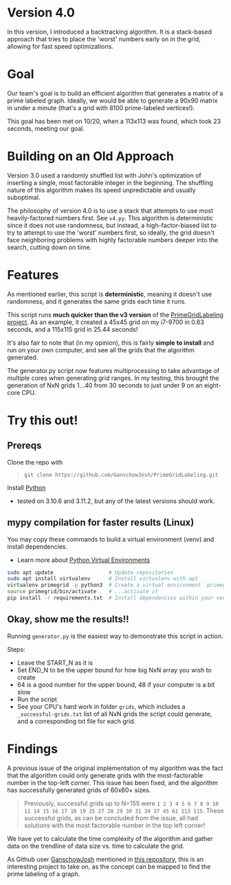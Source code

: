 # Version 4.0
In this version, I introduced a backtracking algorithm. It is a stack-based approach that tries to place the 'worst' numbers early on in the grid, allowing for fast speed optimizations.

# Goal
Our team's goal is to build an efficient algorithm that generates a matrix of a prime labeled graph. Ideally, we would be able to generate a 90x90 matrix in under a minute (that's a grid with 8100 prime-labeled vertices!).

This goal has been met on 10/20, when a 113x113 was found, which took 23 seconds, meeting our goal.

# Building on an Old Approach
Version 3.0 used a randomly shuffled list with John's optimization of inserting a single, most factorable integer in the beginning. The shuffling nature of this algorithm makes its speed unpredictable and usually suboptimal.

The philosophy of version 4.0 is to use a stack that attempts to use most heavily-factored numbers first. See `v4.py`. This algorithm is deterministic since it does not use randomness, but instead, a high-factor-biased list to try to attempt to use the 'worst' numbers first, so ideally, the grid doesn't face neighboring problems with highly factorable numbers deeper into the search, cutting down on time.

# Features
As mentioned earlier, this script is **deterministic**, meaning it doesn't use randomness, and it generates the same grids each time it runs.

This script runs **much quicker than the v3 version** of the [PrimeGridLabeling project](https://github.com/GanschowJosh/PrimeGridLabeling). As an example, it created a 45x45
grid on my i7-9700 in 0.63 seconds, and a 115x115 grid in 25.44 seconds!

It's also fair to note that (in my opinion), this is fairly **simple to install** and run on your own computer, and see all the grids that the algorithm generated.

The generator.py script now features multiprocessing to take advantage of multiple cores when generating grid ranges. In my testing, this brought the generation of NxN grids 1...40 from 30 seconds to just under 9 on an eight-core CPU.

# Try this out!
## Prereqs
Clone the repo with 
> `git clone https://github.com/GanschowJosh/PrimeGridLabeling.git`

Install [Python](https://www.python.org/downloads/)
- tested on 3.10.6 and 3.11.2, but any of the latest versions should work.

## mypy compilation for faster results (Linux)
You may copy these commands to build a virtual environment (venv) and install dependencies.
- Learn more about [Python Virtual Environments](https://docs.python.org/3/library/venv.html)
```bash
sudo apt update                  # Update repositories
sudo apt install virtualenv      # Install virtualenv with apt
virtualenv primegrid -p python3  # Create a virtual environment `primegrid`
source primegrid/bin/activate    # ...activate it
pip install -r requirements.txt  # Install dependencies within your venv
```

## Okay, show me the results!!
Running `generator.py` is the easiest way to demonstrate this script in action.

Steps:
- Leave the START_N as it is
- Set END_N to be the upper bound for how big NxN array you wish to create
- 64 is a good number for the upper bound, 48 if your computer is a bit slow
- Run the script
- See your CPU's hard work in folder `grids`, which includes a `_successful-grids.txt` list of all NxN grids the script could generate, and a corresponding txt file for each grid.

# Findings
A previous issue of the original implementation of my algorithm was the fact that the algorithm could only generate grids with the most-factorable number in the top-left corner. This issue has been fixed, and the algorithm has successfully generated grids of 60x60+ sizes.
> Previously, successful grids up to N=155 were `1 2 3 4 5 6 7 8 9 10 11 14 15 16 17 18 19 25 27 28 29 30 31 34 37 45 61 113 115`.
These successful grids, as can be concluded from the issue, all had solutions with the most factorable number in the top left corner!

We have yet to calculate the time complexity of the algorithm and gather data on the trendline of data size vs. time to calculate the grid.

As Github user [GanschowJosh](https://github.com/GanschowJosh) mentioned in [this repository](https://github.com/GanschowJosh/PrimeGridLabeling), this is an interesting project to take on, as the concept can be mapped to find the prime labeling of a graph.

